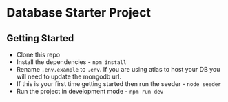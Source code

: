 # Database Starter Project 

## Getting Started

- Clone this repo 
- Install the dependencies -  `npm install`
- Rename `.env.example` to `.env`. If you are using atlas to host your DB you will need to update the mongodb url.
- If this is your first time getting started then run the seeder - `node seeder`
- Run the project in development mode - `npm run dev`
